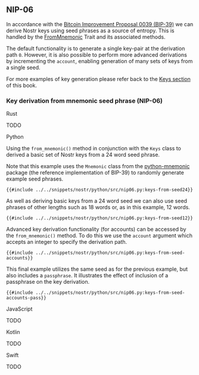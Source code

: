 ## NIP-06

In accordance with the [Bitcoin Improvement Proposal 0039 (BIP-39)](https://github.com/bitcoin/bips/blob/master/bip-0039.mediawiki) we can derive Nostr keys using seed phrases as a source of entropy. 
This is handled by the [FromMnemonic](https://docs.rs/nostr/latest/nostr/nips/nip06/trait.FromMnemonic.html) Trait and its associated methods.

The default functionality is to generate a single key-pair at the derivation path `0`. 
However, it is also possible to perform more advanced derivations by incrementing the `account`, 
enabling generation of many sets of keys from a single seed.

For more examples of key generation please refer back to the [Keys section](03-keys.md) of this book.

### Key derivation from mnemonic seed phrase (NIP-06)

<custom-tabs category="lang">

<div slot="title">Rust</div>
<section>

TODO

</section>

<div slot="title">Python</div>
<section>

Using the `from_mnemonic()` method in conjunction with the `Keys` class to derived a basic set of Nostr keys from a 24 word seed phrase.

Note that this example uses the `Mnemonic` class from the [python-mnemonic](https://github.com/trezor/python-mnemonic) package (the reference implementation of BIP-39) to randomly generate example seed phrases.

```python,ignore
{{#include ../../snippets/nostr/python/src/nip06.py:keys-from-seed24}}
```

As well as deriving basic keys from a 24 word seed we can also use seed phrases of other lengths such as 18 words or, as in this example, 12 words.

```python,ignore
{{#include ../../snippets/nostr/python/src/nip06.py:keys-from-seed12}}
```

Advanced key derivation functionality (for accounts) can be accessed by the `from_mnemonic()` method. 
To do this we use the `account` argument which accepts an integer to specify the derivation path.

```python,ignore
{{#include ../../snippets/nostr/python/src/nip06.py:keys-from-seed-accounts}}
```

This final example utilizes the same seed as for the previous example, but also includes a `passphrase`. 
It illustrates the effect of inclusion of a passphrase on the key derivation.

```python,ignore
{{#include ../../snippets/nostr/python/src/nip06.py:keys-from-seed-accounts-pass}}
```

</section>

<div slot="title">JavaScript</div>
<section>

TODO

</section>

<div slot="title">Kotlin</div>
<section>

TODO

</section>

<div slot="title">Swift</div>
<section>

TODO

</section>
</custom-tabs>